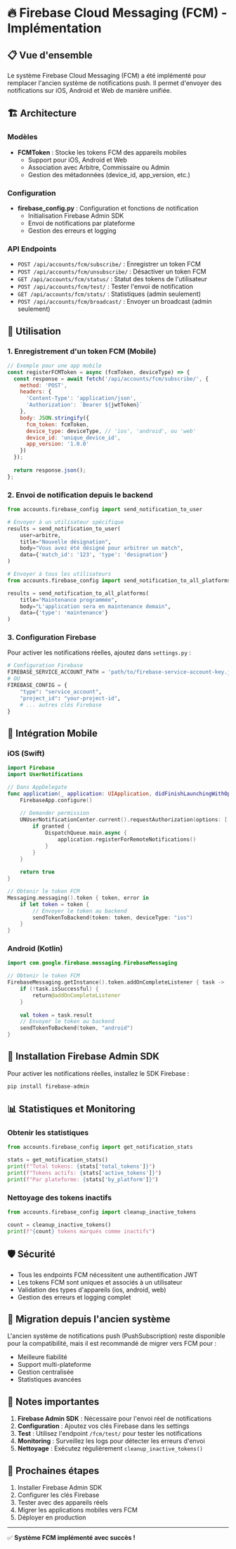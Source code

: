 # 🔥 Firebase Cloud Messaging (FCM) - Implémentation

## 📋 Vue d'ensemble

Le système Firebase Cloud Messaging (FCM) a été implémenté pour remplacer l'ancien système de notifications push. Il permet d'envoyer des notifications sur iOS, Android et Web de manière unifiée.

## 🏗️ Architecture

### Modèles
- **FCMToken** : Stocke les tokens FCM des appareils mobiles
  - Support pour iOS, Android et Web
  - Association avec Arbitre, Commissaire ou Admin
  - Gestion des métadonnées (device_id, app_version, etc.)

### Configuration
- **firebase_config.py** : Configuration et fonctions de notification
  - Initialisation Firebase Admin SDK
  - Envoi de notifications par plateforme
  - Gestion des erreurs et logging

### API Endpoints
- `POST /api/accounts/fcm/subscribe/` : Enregistrer un token FCM
- `POST /api/accounts/fcm/unsubscribe/` : Désactiver un token FCM
- `GET /api/accounts/fcm/status/` : Statut des tokens de l'utilisateur
- `POST /api/accounts/fcm/test/` : Tester l'envoi de notification
- `GET /api/accounts/fcm/stats/` : Statistiques (admin seulement)
- `POST /api/accounts/fcm/broadcast/` : Envoyer un broadcast (admin seulement)

## 🚀 Utilisation

### 1. Enregistrement d'un token FCM (Mobile)

```javascript
// Exemple pour une app mobile
const registerFCMToken = async (fcmToken, deviceType) => {
  const response = await fetch('/api/accounts/fcm/subscribe/', {
    method: 'POST',
    headers: {
      'Content-Type': 'application/json',
      'Authorization': `Bearer ${jwtToken}`
    },
    body: JSON.stringify({
      fcm_token: fcmToken,
      device_type: deviceType, // 'ios', 'android', ou 'web'
      device_id: 'unique_device_id',
      app_version: '1.0.0'
    })
  });
  
  return response.json();
};
```

### 2. Envoi de notification depuis le backend

```python
from accounts.firebase_config import send_notification_to_user

# Envoyer à un utilisateur spécifique
results = send_notification_to_user(
    user=arbitre,
    title="Nouvelle désignation",
    body="Vous avez été désigné pour arbitrer un match",
    data={'match_id': '123', 'type': 'designation'}
)

# Envoyer à tous les utilisateurs
from accounts.firebase_config import send_notification_to_all_platforms

results = send_notification_to_all_platforms(
    title="Maintenance programmée",
    body="L'application sera en maintenance demain",
    data={'type': 'maintenance'}
)
```

### 3. Configuration Firebase

Pour activer les notifications réelles, ajoutez dans `settings.py` :

```python
# Configuration Firebase
FIREBASE_SERVICE_ACCOUNT_PATH = 'path/to/firebase-service-account-key.json'
# OU
FIREBASE_CONFIG = {
    "type": "service_account",
    "project_id": "your-project-id",
    # ... autres clés Firebase
}
```

## 📱 Intégration Mobile

### iOS (Swift)
```swift
import Firebase
import UserNotifications

// Dans AppDelegate
func application(_ application: UIApplication, didFinishLaunchingWithOptions launchOptions: [UIApplication.LaunchOptionsKey: Any]?) -> Bool {
    FirebaseApp.configure()
    
    // Demander permission
    UNUserNotificationCenter.current().requestAuthorization(options: [.alert, .sound, .badge]) { granted, error in
        if granted {
            DispatchQueue.main.async {
                application.registerForRemoteNotifications()
            }
        }
    }
    
    return true
}

// Obtenir le token FCM
Messaging.messaging().token { token, error in
    if let token = token {
        // Envoyer le token au backend
        sendTokenToBackend(token: token, deviceType: "ios")
    }
}
```

### Android (Kotlin)
```kotlin
import com.google.firebase.messaging.FirebaseMessaging

// Obtenir le token FCM
FirebaseMessaging.getInstance().token.addOnCompleteListener { task ->
    if (!task.isSuccessful) {
        return@addOnCompleteListener
    }
    
    val token = task.result
    // Envoyer le token au backend
    sendTokenToBackend(token, "android")
}
```

## 🔧 Installation Firebase Admin SDK

Pour activer les notifications réelles, installez le SDK Firebase :

```bash
pip install firebase-admin
```

## 📊 Statistiques et Monitoring

### Obtenir les statistiques
```python
from accounts.firebase_config import get_notification_stats

stats = get_notification_stats()
print(f"Total tokens: {stats['total_tokens']}")
print(f"Tokens actifs: {stats['active_tokens']}")
print(f"Par plateforme: {stats['by_platform']}")
```

### Nettoyage des tokens inactifs
```python
from accounts.firebase_config import cleanup_inactive_tokens

count = cleanup_inactive_tokens()
print(f"{count} tokens marqués comme inactifs")
```

## 🛡️ Sécurité

- Tous les endpoints FCM nécessitent une authentification JWT
- Les tokens FCM sont uniques et associés à un utilisateur
- Validation des types d'appareils (ios, android, web)
- Gestion des erreurs et logging complet

## 🔄 Migration depuis l'ancien système

L'ancien système de notifications push (PushSubscription) reste disponible pour la compatibilité, mais il est recommandé de migrer vers FCM pour :

- Meilleure fiabilité
- Support multi-plateforme
- Gestion centralisée
- Statistiques avancées

## 📝 Notes importantes

1. **Firebase Admin SDK** : Nécessaire pour l'envoi réel de notifications
2. **Configuration** : Ajoutez vos clés Firebase dans les settings
3. **Test** : Utilisez l'endpoint `/fcm/test/` pour tester les notifications
4. **Monitoring** : Surveillez les logs pour détecter les erreurs d'envoi
5. **Nettoyage** : Exécutez régulièrement `cleanup_inactive_tokens()`

## 🎯 Prochaines étapes

1. Installer Firebase Admin SDK
2. Configurer les clés Firebase
3. Tester avec des appareils réels
4. Migrer les applications mobiles vers FCM
5. Déployer en production

---

✅ **Système FCM implémenté avec succès !**














